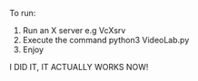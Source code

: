 To run:
1. Run an X server e.g VcXsrv
2. Execute the command python3 VideoLab.py
3. Enjoy

I DID IT, IT ACTUALLY WORKS NOW!

